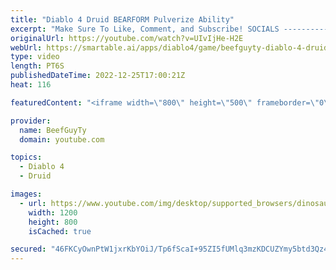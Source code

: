 ```yaml
---
title: "Diablo 4 Druid BEARFORM Pulverize Ability"
excerpt: "Make Sure To Like, Comment, and Subscribe! SOCIALS ---------------------------------------------- Join Our ..."
originalUrl: https://youtube.com/watch?v=UIvIjHe-H2E
webUrl: https://smartable.ai/apps/diablo4/game/beefguyty-diablo-4-druid-bearform-pulverize-ability/
type: video
length: PT6S
publishedDateTime: 2022-12-25T17:00:21Z
heat: 116

featuredContent: "<iframe width=\"800\" height=\"500\" frameborder=\"0\" src=\"https://www.youtube.com/embed/UIvIjHe-H2E\" allow=\"accelerometer; autoplay; encrypted-media; gyroscope; picture-in-picture\" allowfullscreen></iframe>"

provider:
  name: BeefGuyTy
  domain: youtube.com

topics:
  - Diablo 4
  - Druid

images:
  - url: https://www.youtube.com/img/desktop/supported_browsers/dinosaur.png
    width: 1200
    height: 800
    isCached: true

secured: "46FKCyOwnPtW1jxrKbYOiJ/Tp6fScaI+95ZI5fUMlq3mzKDCUZYmy5btd3Qz4qkMNM6czKK5gKWGnu1EMMRZvntm43yqp7INPhyCnTf5Ty7WpKm+ne3v23B926aw4ikM6LkvaO5uYfL0KpH3SDZBZsLemf8CaQxgVGnuEVVJEskLpPQWBkRQF2r2JLCQnlm8iigyOUrFHh376oh5l20vDdBVkKLsduTbj8IY3X67b9yk7IXRklR019Q/LM07yYXiGkoF9HrQmA+9lKd30m4DeWNqnD+Fx3H/RxKgEaLogu3HX1Ti36MGPodGnSY0ko4i8p0pfMRrox57BNGSR8xY24rxTcGPqcSsDhjJHkowVUT4KvgF59DR0D89naRAPL1ZAhl9RhPOxgWynbvMHzM43zazAozIXRHwEPPUj/5winA=;XH0PfnI8Y01s21MrpXudzA=="
---
```


